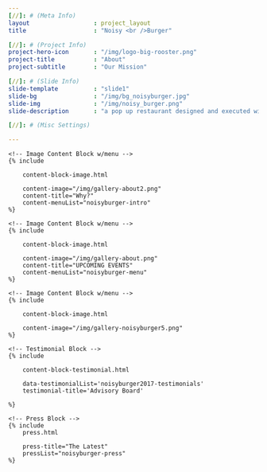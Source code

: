 ```yaml
---
[//]: # (Meta Info)
layout 					: project_layout
title 					: "Noisy <br />Burger"

[//]: # (Project Info)
project-hero-icon 		: "/img/logo-big-rooster.png"
project-title 			: "About"
project-subtitle 		: "Our Mission"

[//]: # (Slide Info)
slide-template 			: "slide1"
slide-bg				: "/img/bg_noisyburger.jpg"
slide-img 				: "/img/noisy_burger.png"
slide-description 		: "a pop up restaurant designed and executed with students at Mervo High School"

[//]: # (Misc Settings)

---
```

<div class="template_wrapper">

	<!-- Image Content Block w/menu -->
	{% include

		content-block-image.html 
		
		content-image="/img/gallery-about2.png" 
		content-title="Why?" 
		content-menuList="noisyburger-intro" 
	%}

	<!-- Image Content Block w/menu -->
	{% include

		content-block-image.html 
		
		content-image="/img/gallery-about.png" 
		content-title="UPCOMING EVENTS" 
		content-menuList="noisyburger-menu" 
	%}

	<!-- Image Content Block w/menu -->
	{% include

		content-block-image.html 
		
		content-image="/img/gallery-noisyburger5.png" 
	%}

	<!-- Testimonial Block -->
	{% include 

		content-block-testimonial.html 

		data-testimonialList='noisyburger2017-testimonials' 
		testimonial-title='Advisory Board' 

	%}

	<!-- Press Block -->
 	{% include
 		press.html

 		press-title="The Latest"
 		pressList="noisyburger-press"
 	%}


</div>